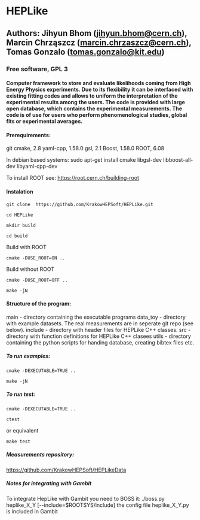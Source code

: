 # HEPLike
## Authors: Jihyun Bhom (jihyun.bhom@cern.ch), Marcin Chrząszcz (marcin.chrzaszcz@cern.ch), Tomas Gonzalo (tomas.gonzalo@kit.edu)
### Free software, GPL 3
#### Computer framework to store and evaluate likelihoods coming from High Energy Physics experiments. Due to its flexibility it can be interfaced with existing fitting codes and allows to uniform the interpretation of the experimental results among the users. The code is provided with large open database, which contains the experimental measurements. The code is of use for users who perform phenomenological studies, global fits or experimental averages.

#### Prerequirements:
git
cmake, 2.8
yaml-cpp, 1.58.0
gsl, 2.1
Boost, 1.58.0
ROOT, 6.08

In debian based systems:
sudo apt-get install cmake libgsl-dev libboost-all-dev libyaml-cpp-dev

To install ROOT see:
https://root.cern.ch/building-root

#### Instalation
```
git clone  https://github.com/KrakowHEPSoft/HEPLike.git

cd HEPLike

mkdir build

cd build
```

Build with ROOT
```
cmake -DUSE_ROOT=ON ..
```

Build without ROOT
```
cmake -DUSE_ROOT=OFF ..
```

```
make -jN
```

#### Structure of the program:

main - directory containing the executable programs
data_toy -  directory with example datasets. The real measurements are in seperate git repo (see below).
include - directory with header files for HEPLike C++ classes.
src - directory with function definitions for HEPLike C++ clasees
utils - directory containing the python scripts for handing database, creating bibtex files etc.


##### To run examples:
```
cmake -DEXECUTABLE=TRUE ..

make -jN
```

##### To run test:

```
cmake -DEXECUTABLE=TRUE ..

ctest
```

or equivalent

```
make test
```

##### Measurements repository:
https://github.com/KrakowHEPSoft/HEPLikeData


##### Notes for integrating with Gambit
To integrate HepLike with Gambit you need to BOSS it:
./boss.py heplike_X_Y [--include=$ROOTSYS/include]
the config file heplike_X_Y.py is included in Gambit

